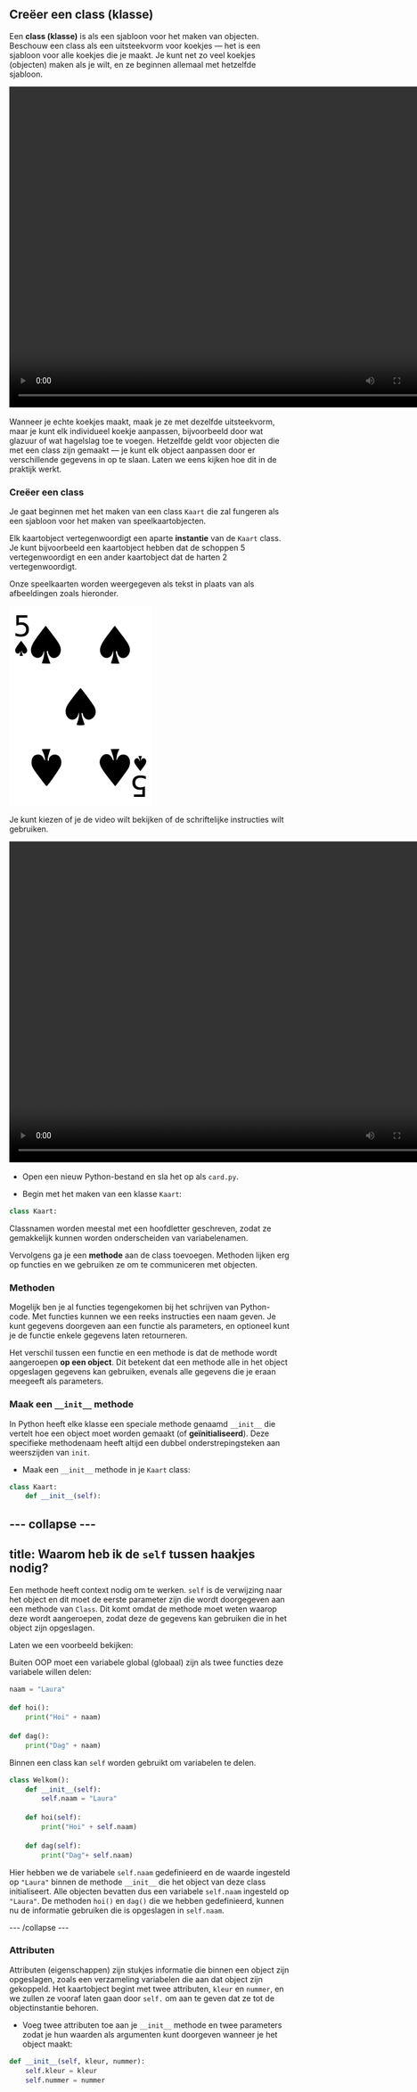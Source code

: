## Creëer een class (klasse)

Een **class (klasse)** is als een sjabloon voor het maken van objecten. Beschouw een class als een uitsteekvorm voor koekjes — het is een sjabloon voor alle koekjes die je maakt. Je kunt net zo veel koekjes (objecten) maken als je wilt, en ze beginnen allemaal met hetzelfde sjabloon. 

<video width="768" height="576" controls>
<source src="resources/Cementyourknowledgeofobjects_sd.mp4" type="video/mp4">
Je browser ondersteunt de videotag niet, dus probeer Firefox of Chrome.
</video>

Wanneer je echte koekjes maakt, maak je ze met dezelfde uitsteekvorm, maar je kunt elk individueel koekje aanpassen, bijvoorbeeld door wat glazuur of wat hagelslag toe te voegen. Hetzelfde geldt voor objecten die met een class zijn gemaakt — je kunt elk object aanpassen door er verschillende gegevens in op te slaan. Laten we eens kijken hoe dit in de praktijk werkt.

### Creëer een class

Je gaat beginnen met het maken van een class `Kaart` die zal fungeren als een sjabloon voor het maken van speelkaartobjecten.

Elk kaartobject vertegenwoordigt een aparte **instantie** van de `Kaart` class. Je kunt bijvoorbeeld een kaartobject hebben dat de schoppen 5 vertegenwoordigt en een ander kaartobject dat de harten 2 vertegenwoordigt.

Onze speelkaarten worden weergegeven als tekst in plaats van als afbeeldingen zoals hieronder.

![Schoppen vijf](images/five-of-spades.png)

Je kunt kiezen of je de video wilt bekijken of de schriftelijke instructies wilt gebruiken.

<video width="768" height="576" controls>
<source src="resources/clip1.mp4" type="video/mp4">
Je browser ondersteunt de videotag niet, dus probeer Firefox of Chrome.
</video>

+ Open een nieuw Python-bestand en sla het op als `card.py`.

+ Begin met het maken van een klasse `Kaart`:

```python
class Kaart:
```

Classnamen worden meestal met een hoofdletter geschreven, zodat ze gemakkelijk kunnen worden onderscheiden van variabelenamen.

Vervolgens ga je een **methode** aan de class toevoegen. Methoden lijken erg op functies en we gebruiken ze om te communiceren met objecten.

### Methoden

Mogelijk ben je al functies tegengekomen bij het schrijven van Python-code. Met functies kunnen we een reeks instructies een naam geven. Je kunt gegevens doorgeven aan een functie als parameters, en optioneel kunt je de functie enkele gegevens laten retourneren.

Het verschil tussen een functie en een methode is dat de methode wordt aangeroepen **op een object**. Dit betekent dat een methode alle in het object opgeslagen gegevens kan gebruiken, evenals alle gegevens die je eraan meegeeft als parameters.

### Maak een `__init__` methode

In Python heeft elke klasse een speciale methode genaamd `__init__` die vertelt hoe een object moet worden gemaakt (of **geïnitialiseerd**). Deze specifieke methodenaam heeft altijd een dubbel onderstrepingsteken aan weerszijden van `init`.

+ Maak een `__init__` methode in je `Kaart` class:

```python
class Kaart:
    def __init__(self):
```

--- collapse ---
---
title: Waarom heb ik de `self` tussen haakjes nodig?
---

Een methode heeft context nodig om te werken. `self` is de verwijzing naar het object en dit moet de eerste parameter zijn die wordt doorgegeven aan een methode van `Class`. Dit komt omdat de methode moet weten waarop deze wordt aangeroepen, zodat deze de gegevens kan gebruiken die in het object zijn opgeslagen.

Laten we een voorbeeld bekijken:

Buiten OOP moet een variabele global (globaal) zijn als twee functies deze variabele willen delen:

```python
naam = "Laura"

def hoi():
    print("Hoi" + naam)

def dag():
    print("Dag" + naam)
```

Binnen een class kan `self` worden gebruikt om variabelen te delen.

```python
class Welkom():
    def __init__(self):
        self.naam = "Laura"

    def hoi(self):
        print("Hoi" + self.naam)

    def dag(self):
        print("Dag"+ self.naam)
```

Hier hebben we de variabele `self.naam` gedefinieerd en de waarde ingesteld op `"Laura"` binnen de methode `__init__` die het object van deze class initialiseert. Alle objecten bevatten dus een variabele `self.naam` ingesteld op `"Laura"`. De methoden `hoi()` en `dag()` die we hebben gedefinieerd, kunnen nu de informatie gebruiken die is opgeslagen in `self.naam`.

--- /collapse ---

### Attributen

Attributen (eigenschappen) zijn stukjes informatie die binnen een object zijn opgeslagen, zoals een verzameling variabelen die aan dat object zijn gekoppeld. Het kaartobject begint met twee attributen, `kleur` en `nummer`, en we zullen ze vooraf laten gaan door `self.` om aan te geven dat ze tot de objectinstantie behoren.

+ Voeg twee attributen toe aan je `__init__` methode en twee parameters zodat je hun waarden als argumenten kunt doorgeven wanneer je het object maakt:

```python
def __init__(self, kleur, nummer):
    self.kleur = kleur
    self.nummer = nummer
```
